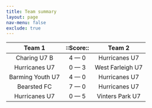 ```yaml
---
title: Team summary
layout: page
nav-menu: false
exclude: true
---
```




|      Team 1      |  ::Score::  |      Team 2      |
|:----------------:|:-----------:|:----------------:|
|   Charing U7 B   | 4 &mdash; 0 |  Hurricanes U7   |
|  Hurricanes U7   | 0 &mdash; 3 | West Farleigh U7 |
| Barming Youth U7 | 4 &mdash; 0 |  Hurricanes U7   |
|   Bearsted FC    | 7 &mdash; 0 |  Hurricanes U7   |
|  Hurricanes U7   | 0 &mdash; 5 | Vinters Park U7  |

 <br /><br /><br />